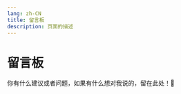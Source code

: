 ```yaml
---
lang: zh-CN
title: 留言板
description: 页面的描述
---
```



# 留言板

你有什么建议或者问题，如果有什么想对我说的，留在此处！🌷

[comment]: <> (<img src="https://oss-xuxin.oss-cn-beijing.aliyuncs.com/blog/img/IMG_1719.JPG" alt="none" style="width: 50%;height: 50%;border-radius: 10px;">)

<br>

<Comment></Comment>
